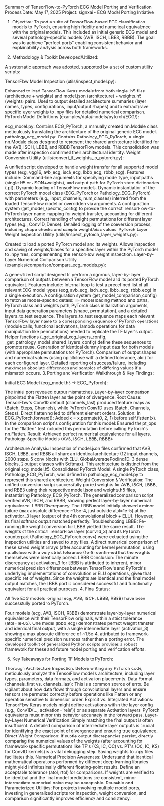 Summary of TensorFlow-to-PyTorch ECG Model Porting and Verification Process
Date: May 17, 2025
Project: signxai - ECG Model Porting Initiative

1. Objective:
To port a suite of TensorFlow-based ECG classification models to PyTorch, ensuring high fidelity and numerical equivalence with the original models. This included an initial generic ECG model and several pathology-specific models (AVB, ISCH, LBBB, RBBB). The goal was to achieve "perfect ports" enabling consistent behavior and explainability analysis across both frameworks.

2. Methodology & Toolkit Developed/Utilized:

A systematic approach was adopted, supported by a set of custom utility scripts:

TensorFlow Model Inspection (utils/inspect_model.py):

Enhanced to load TensorFlow Keras models from both single .h5 files (architecture + weights) and model.json (architecture) + weights.h5 (weights) pairs.
Used to output detailed architecture summaries (layer names, types, configurations, input/output shapes) and to extract/save specific layer weights to .npy files for detailed numerical comparison.
PyTorch Model Definitions (examples/data/models/pytorch/ECG/):

ecg_model.py: Contains ECG_PyTorch, a manually created nn.Module class meticulously translating the architecture of the original generic ECG model.
pathology_ecg_model.py: Contains Pathology_ECG_PyTorch, a single nn.Module class designed to represent the shared architecture identified for the AVB, ISCH, LBBB, and RBBB TensorFlow models. This consolidation was made after inspection confirmed their architectural identity.
Weight Conversion Utility (utils/convert_tf_weights_to_pytorch.py):

A unified script developed to handle weight transfer for all supported model types (ecg, vgg16, avb_ecg, isch_ecg, lbbb_ecg, rbbb_ecg).
Features include:
Command-line arguments for specifying model type, input paths (single H5 or JSON+weights), and output path for PyTorch state dictionaries (.pt).
Dynamic loading of TensorFlow models.
Dynamic instantiation of the correct PyTorch model class (ECG_PyTorch or Pathology_ECG_PyTorch) with parameters (e.g., input_channels, num_classes) inferred from the loaded TensorFlow model or overridden via arguments.
A configuration system (get_model_specific_config) to provide the correct TensorFlow-to-PyTorch layer name mapping for weight transfer, accounting for different architectures.
Correct handling of weight permutations for different layer types (e.g., Conv1D, Dense).
Detailed logging of the conversion process, including shape checks and sample weight/bias values.
PyTorch Layer Weight Inspection Utility (utils/inspect_pytorch_layer_weights.py):

Created to load a ported PyTorch model and its weights.
Allows inspection and saving of weights/biases for a specified layer within the PyTorch model to .npy files, complementing the TensorFlow weight inspection.
Layer-by-Layer Numerical Comparison Utility (examples/comparison/compare_ecg_models.py):

A generalized script designed to perform a rigorous, layer-by-layer comparison of outputs between a TensorFlow model and its ported PyTorch equivalent.
Features include:
Internal loop to test a predefined list of all relevant ECG model types (ecg, avb_ecg, isch_ecg, lbbb_ecg, rbbb_ecg) in a single execution.
A configuration system (get_model_comparison_config) to fetch all model-specific details: TF model loading method and paths, PyTorch class and weights path, PyTorch class initialization arguments, input data generation parameters (shape, permutation), and a detailed layers_to_test sequence.
The layers_to_test sequence maps each relevant TensorFlow layer name to a corresponding sequence of PyTorch operations (module calls, functional activations, lambda operations for data manipulation like permutations) needed to replicate the TF layer's output. Helper functions (_get_original_ecg_layers_config, _get_pathology_model_shared_layers_config) define these sequences to promote reuse.
Generation of identical dummy input data for both models (with appropriate permutations for PyTorch).
Comparison of output shapes and numerical values (using np.allclose with a defined tolerance, atol) for each configured layer.
Detailed reporting of success/failure, including max/mean absolute differences and samples of differing values if a mismatch occurs.
3. Porting and Verification Walkthrough & Key Findings:

Initial ECG Model (ecg_model.h5 -> ECG_PyTorch):

The initial port revealed output mismatches.
Layer-by-layer comparison pinpointed the Flatten layer as the point of divergence.
Root Cause: TensorFlow's Conv1D default (channels_last) produced feature maps as (Batch, Steps, Channels), while PyTorch Conv1D uses (Batch, Channels, Steps). Direct flattening led to different element orders.
Solution:
In ECG_PyTorch.forward(): Added x = x.permute(0, 2, 1) before self.flatten(x).
In the comparison script's configuration for this model: Ensured the pt_ops for the "flatten" test included this permutation before calling PyTorch's nn.Flatten.
Result: Achieved perfect numerical equivalence for all layers.
Pathology-Specific Models (AVB, ISCH, LBBB, RBBB):

Architecture Analysis: Inspection of model.json files confirmed that AVB, ISCH, LBBB, and RBBB all share an identical architecture (12 input channels, 2000 steps, 5 conv blocks with ELU, GlobalAveragePooling1D, 3 dense blocks, 2 output classes with Softmax). This architecture is distinct from the original ecg_model.h5.
Consolidated PyTorch Model: A single PyTorch class, Pathology_ECG_PyTorch, was defined in pathology_ecg_model.py to represent this shared architecture.
Weight Conversion & Verification:
The unified conversion script successfully ported weights for AVB, ISCH, LBBB, and RBBB using their respective model.json and weights.h5 files, instantiating Pathology_ECG_PyTorch.
The generalized comparison script verified AVB, ISCH, and RBBB, showing perfect layer-by-layer numerical equivalence.
LBBB Discrepancy: The LBBB model initially showed a minor failure (max absolute difference ~1.5e-4, just outside atol=1e-5) at the activation_3 layer (output of the 4th convolutional block + ELU). However, its final softmax output matched perfectly.
Troubleshooting LBBB:
Re-running the weight conversion for LBBB yielded the same result.
The weights of the critical TensorFlow layer (conv1d_3) and its PyTorch counterpart (Pathology_ECG_PyTorch.conv4) were extracted using the inspection utilities and saved to .npy files.
A direct numerical comparison of these saved weight arrays (after accounting for kernel permutation) using np.allclose with a very strict tolerance (1e-8) confirmed that the weights themselves were identically ported.
LBBB Conclusion: The minute discrepancy at activation_3 for LBBB is attributed to inherent, minor numerical precision differences between TensorFlow's and PyTorch's underlying implementations of convolution or ELU operations, given that specific set of weights. Since the weights are identical and the final model output matches, the LBBB port is considered successful and functionally equivalent for all practical purposes.
4. Final Status:

All five ECG models (original ecg, AVB, ISCH, LBBB, RBBB) have been successfully ported to PyTorch.

Four models (ecg, AVB, ISCH, RBBB) demonstrate layer-by-layer numerical equivalence with their TensorFlow originals, within a strict tolerance (atol=1e-05).
One model (lbbb_ecg) demonstrates perfect weight transfer and identical final output, with a single intermediate layer (activation_3) showing a max absolute difference of ~1.5e-4, attributed to framework-specific numerical precision nuances rather than a porting error.
The developed toolkit of generalized Python scripts provides a robust framework for these and future model porting and verification efforts.

5. Key Takeaways for Porting TF Models to PyTorch:

Thorough Architecture Inspection: Before writing any PyTorch code, meticulously analyze the TensorFlow model's architecture, including layer types, parameters, data formats, and activation placements.
Data Format (channels_first vs. channels_last): This is a common source of error. Be vigilant about how data flows through convolutional layers and ensure tensors are permuted correctly before operations like Flatten or any operation sensitive to dimension order.
Explicit vs. Integrated Activations: TensorFlow Keras models might define activations within the layer config (e.g., Conv1D(..., activation='relu')) or as separate Activation layers. PyTorch equivalents must mirror this behavior accurately in the forward pass.
Layer-by-Layer Numerical Verification: Simply matching the final output is often insufficient. A detailed comparison of intermediate layer outputs is crucial for identifying the exact point of divergence and ensuring true equivalence.
Direct Weight Comparison: If subtle output discrepancies persist, directly comparing the numerical values of the weights (after accounting for framework-specific permutations like TF's (KS, IC, OC) vs. PT's (OC, IC, KS) for Conv1D kernels) is a vital debugging step. Saving weights to .npy files facilitates this.
Numerical Precision Awareness: Understand that identical mathematical operations performed by different deep learning libraries might yield infinitesimally different floating-point results. Define an acceptable tolerance (atol, rtol) for comparisons. If weights are verified to be identical and the final model predictions are consistent, minor intermediate numerical noise may be acceptable.
Reusable and Parameterized Utilities: For projects involving multiple model ports, investing in generalized scripts for inspection, weight conversion, and comparison significantly improves efficiency and consistency.
